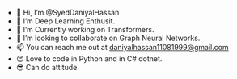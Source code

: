 - 👋 Hi, I’m @SyedDaniyalHassan
- 👀 I’m Deep Learning Enthusit.
- 🌱 I’m Currently working on Transformers.
- 💞️ I’m looking to collaborate on Graph Neural Networks.
- 📫 You can reach me out at daniyalhassan11081999@gmail.com
- :heart_eyes: Love to code in Python and in C# dotnet.
- :sunglasses: Can do attitude.

<!---
SyedDaniyalHassan/SyedDaniyalHassan is a ✨ special ✨ repository because its `README.md` (this file) appears on your GitHub profile.
You can click the Preview link to take a look at your changes.
--->
